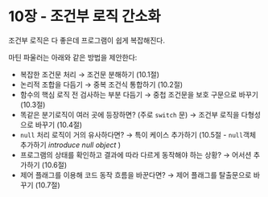 # 10장 - 조건부 로직 간소화

조건부 로직은 다 좋은데 프로그램이 쉽게 복잡해진다.

마틴 파울러는 아래와 같은 방법을 제안한다:

- 복잡한 조건문 처리 → 조건문 분해하기 (10.1절)
- 논리적 조합을 다듬기 → 중복 조건식 통합하기 (10.2절)
- 함수의 핵심 로직 전 검사하는 부분 다듬기 → 중첩 조건문을 보호 구문으로 바꾸기 (10.3절)
- 똑같은 분기로직이 여러 곳에 등장하면? (주로 `switch` 문) → 조건부 로직을 다형성으로 바꾸기 (10.4절)
- `null` 처리 로직이 거의 유사하다면? → 특이 케이스 추가하기 (10.5절 - `null`객체 추가하기 _introduce null object_ )
- 프로그램의 상태를 확인하고 결과에 따라 다르게 동작해야 하는 상황? → 어서션 추가하기 (10.6절)
- 제어 플래그를 이용해 코드 동작 흐름을 바꾼다면? → 제어 플래그를 탈출문으로 바꾸기 (10.7절)
